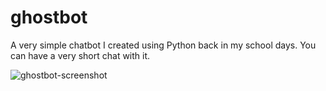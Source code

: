 # ghostbot

A very simple chatbot I created using Python back in my school days. You can have a very short chat with it.

![ghostbot-screenshot](https://user-images.githubusercontent.com/73876759/226683231-e94a3701-6b62-45c7-9d40-c6042568d8ee.png)
